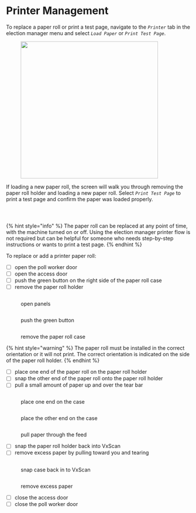 # Printer Management

To replace a paper roll or print a test page, navigate to the _`Printer`_  tab in the election manager menu and select _`Load Paper`_ or _`Print Test Page`_.&#x20;

<figure><img src="../.gitbook/assets/printer-menu.png" alt="" width="375"><figcaption></figcaption></figure>

If loading a new paper roll, the screen will walk you through removing the paper roll holder and loading a new paper roll. Select _`Print Test Page`_ to print a test page and confirm the paper was loaded properly.

<div><figure><img src="../.gitbook/assets/remove-paper-roll-holder.png" alt=""><figcaption></figcaption></figure> <figure><img src="../.gitbook/assets/load-roll.png" alt=""><figcaption></figcaption></figure> <figure><img src="../.gitbook/assets/paper_detected.png" alt=""><figcaption></figcaption></figure></div>

{% hint style="info" %}
The paper roll can be replaced at any point of time, with the machine turned on or off.  Using the election manager printer flow is not required but can be helpful for someone who needs step-by-step instructions or wants to print a test page.
{% endhint %}

To replace or add a printer paper roll:

* [ ] open the poll worker door
* [ ] open the access door
* [ ] push the green button on the right side of the paper roll case
* [ ] remove the paper roll holder

<div><figure><img src="../.gitbook/assets/VxScan open panels to access printer roll.png" alt=""><figcaption><p>open panels</p></figcaption></figure> <figure><img src="../.gitbook/assets/VxScan push green button printer roll.png" alt=""><figcaption><p>push the green button</p></figcaption></figure> <figure><img src="../.gitbook/assets/VxScan remove printer roll case.png" alt=""><figcaption><p>remove the paper roll case</p></figcaption></figure></div>

{% hint style="warning" %}
The paper roll must be installed in the correct orientation or it will not print. The correct orientation is indicated on the side of the paper roll holder.
{% endhint %}

* [ ] place one end of the paper roll on the paper roll holder
* [ ] snap the other end of the paper roll onto the paper roll holder
* [ ] pull a small amount of paper up and over the tear bar

<div><figure><img src="../.gitbook/assets/VxScan put one side of paper on roll.png" alt=""><figcaption><p>place one end on the case</p></figcaption></figure> <figure><img src="../.gitbook/assets/VxScan snap other side of paper roll in.png" alt=""><figcaption><p>place the other end on the case</p></figcaption></figure> <figure><img src="../.gitbook/assets/VxScan pull paper up.png" alt=""><figcaption><p>pull paper through the feed</p></figcaption></figure></div>

* [ ] snap the paper roll holder back into VxScan
* [ ] remove excess paper by pulling toward you and tearing

<div><figure><img src="../.gitbook/assets/VxScan put paper container back in.png" alt=""><figcaption><p>snap case back in to VxScan</p></figcaption></figure> <figure><img src="../.gitbook/assets/VxScan remove any excess paper.png" alt=""><figcaption><p>remove excess paper</p></figcaption></figure></div>

* [ ] close the access door
* [ ] close the poll worker door
